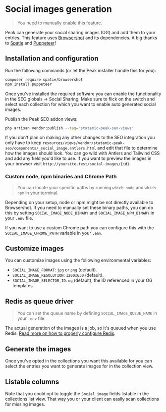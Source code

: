 # Social images generation

> You need to manually enable this feature.

Peak can generate your social sharing images (OG) and add them to your entries. This feature uses [Browsershot](https://github.com/spatie/browsershot) and its dependencies. A big thanks to [Spatie](http://spatie.be) and [Puppeteer](https://github.com/puppeteer/puppeteer/)!

## Installation and configuration
Run the following commands (or let the Peak installer handle this for you):

```bash
composer require spatie/browsershot
npm install puppeteer
```

Once you've installed the required software you can enable the functionality in the SEO globals -> Social Sharing. Make sure to flick on the switch and select each collection for which you want to enable auto generated social images.

Publish the Peak SEO addon views:
```bash
php artisan vendor:publish --tag="statamic-peak-seo-views"
```
If you don't plan on making any other changes to the SEO integration you only have to keep `resources/views/vendor/statamic-peak-seo/components/_social_image.antlers.html` and edit that file to determine how the images should look. You can go wild with Antlers and Tailwind CSS and add any field you'd like to use. If you want to preview the images in your browser visit `http://yoursite.test/social-images/{id}`.

### Custom node, npm binaries and Chrome Path

> You can locate your specific paths by running `which node` and `which npm` in your terminal.

Depending on your setup, node or npm might be not directly available to Browsershot. If you need to manually set these binary paths, you can do this by setting `SOCIAL_IMAGE_NODE_BINARY` and `SOCIAL_IMAGE_NPM_BINARY` in your `.env` file.

If you want to use a custom Chrome path you can configure this with the `SOCIAL_IMAGE_CHROME_PATH` variable in your `.env`.

## Customize images

You can customize images using the following environmental variables:
* `SOCIAL_IMAGE_FORMAT`: `jpg` or `png` (default).
* `SOCIAL_IMAGE_RESOLUTION`: `1200x630` (default).
* `SOCIAL_IMAGE_SELECTOR_ID`: `og` (default), the ID referenced in your OG templates. 

## Redis as queue driver

> You can set the queue name by defining `SOCIAL_IMAGE_QUEUE_NAME` in your `.env` file.

The actual generation of the images is a job, so it's queued when you use Redis. [Read more on how to properly configure Redis](/other/redis-queue.html).

## Generate the images
Once you've opted in the collections you want this available for you can select the entries you want to generate images for in the collection view.

## Listable columns
Note that you could opt to toggle the `Social image` fields listable in the collections list view. That way you or your client can  easily scan collections for missing images.
